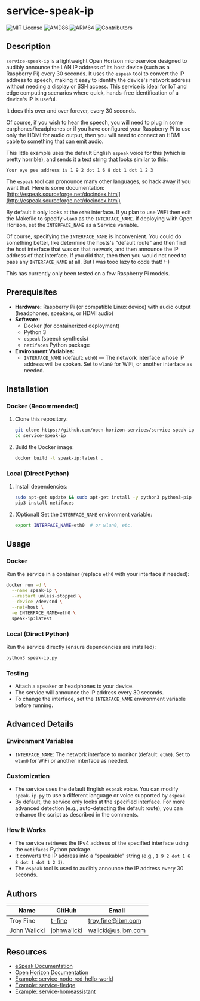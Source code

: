 # service-speak-ip

![MIT License](https://img.shields.io/github/license/open-horizon-services/service-speak-ip?label=License&color=blue) ![AMD86](https://img.shields.io/badge/x86-yes-green) ![ARM64](https://img.shields.io/badge/arm64-yes-green) ![Contributors](https://img.shields.io/github/contributors/open-horizon-services/service-speak-ip.svg)

## Description

`service-speak-ip` is a lightweight Open Horizon microservice designed to audibly announce the LAN IP address of its host device (such as a Raspberry Pi) every 30 seconds. It uses the `espeak` tool to convert the IP address to speech, making it easy to identify the device's network address without needing a display or SSH access. This service is ideal for IoT and edge computing scenarios where quick, hands-free identification of a device's IP is useful.

It does this over and over forever, every 30 seconds.

Of course, if you wish to hear the speech, you will need to plug in some earphones/headphones or if you have configured your Raspberry Pi to use only the HDMI for audio output, then you will need to connect an HDMI cable to something that can emit audio.

This little example uses the default English `espeak` voice for this (which is pretty horrible), and sends it a text string that looks similar to this:

```
Your eye pee address is 1 9 2 dot 1 6 8 dot 1 dot 1 2 3
```

The `espeak` tool can pronounce many other languages, so hack away if you want that. Here is some documentation:
   [http://espeak.sourceforge.net/docindex.html](http://espeak.sourceforge.net/docindex.html)

By default it only looks at the `eth0` interface. If yu plan to use WiFi then edit the Makefile to specify `wlan0` as the `INTERFACE_NAME`. If deploying wiith Open Horizon, set the `INTERFACE_NAME` as a Service variable.

Of course, specifying the `INTERFACE_NAME` is inconvenient. You could do something better, like determine the hosts's "default route" and then find the host interface that was on that network, and then announce the IP address of that interface. If you did that, then then you would not need to pass any `INTERFACE_NAME` at all. But I was tooo lazy to code that! :-)

This has currently only been tested on a few Raspberry Pi models.

## Prerequisites

- **Hardware:** Raspberry Pi (or compatible Linux device) with audio output (headphones, speakers, or HDMI audio)
- **Software:**
  - Docker (for containerized deployment)
  - Python 3
  - `espeak` (speech synthesis)
  - `netifaces` Python package
- **Environment Variables:**
  - `INTERFACE_NAME` (default: `eth0`) — The network interface whose IP address will be spoken. Set to `wlan0` for WiFi, or another interface as needed.

## Installation

### Docker (Recommended)

1. Clone this repository:
   ```sh
   git clone https://github.com/open-horizon-services/service-speak-ip.git
   cd service-speak-ip
   ```
2. Build the Docker image:
   ```sh
   docker build -t speak-ip:latest .
   ```

### Local (Direct Python)

1. Install dependencies:
   ```sh
   sudo apt-get update && sudo apt-get install -y python3 python3-pip espeak
   pip3 install netifaces
   ```
2. (Optional) Set the `INTERFACE_NAME` environment variable:
   ```sh
   export INTERFACE_NAME=eth0  # or wlan0, etc.
   ```

## Usage

### Docker

Run the service in a container (replace `eth0` with your interface if needed):

```sh
docker run -d \
  --name speak-ip \
  --restart unless-stopped \
  --device /dev/snd \
  --net=host \
  -e INTERFACE_NAME=eth0 \
  speak-ip:latest
```

### Local (Direct Python)

Run the service directly (ensure dependencies are installed):

```sh
python3 speak-ip.py
```

### Testing

- Attach a speaker or headphones to your device.
- The service will announce the IP address every 30 seconds.
- To change the interface, set the `INTERFACE_NAME` environment variable before running.

## Advanced Details

### Environment Variables
- `INTERFACE_NAME`: The network interface to monitor (default: `eth0`). Set to `wlan0` for WiFi or another interface as needed.

### Customization
- The service uses the default English `espeak` voice. You can modify `speak-ip.py` to use a different language or voice supported by `espeak`.
- By default, the service only looks at the specified interface. For more advanced detection (e.g., auto-detecting the default route), you can enhance the script as described in the comments.

### How It Works
- The service retrieves the IPv4 address of the specified interface using the `netifaces` Python package.
- It converts the IP address into a "speakable" string (e.g., `1 9 2 dot 1 6 8 dot 1 dot 1 2 3`).
- The `espeak` tool is used to audibly announce the IP address every 30 seconds.

## Authors

| Name         | GitHub      | Email                |
|--------------|-------------|----------------------|
| Troy Fine    | [t-fine](https://github.com/t-fine)         | <troy.fine@ibm.com>      |
| John Walicki | [johnwalicki](https://github.com/johnwalicki) | <walicki@us.ibm.com>     |

## Resources

- [eSpeak Documentation](http://espeak.sourceforge.net/docindex.html)
- [Open Horizon Documentation](https://github.com/open-horizon/docs)
- [Example: service-node-red-hello-world](https://github.com/open-horizon-services/service-node-red-hello-world/blob/main/README.md)
- [Example: service-fledge](https://github.com/open-horizon-services/service-fledge/blob/main/README.md)
- [Example: service-homeassistant](https://github.com/open-horizon-services/service-homeassistant/blob/main/README.md)

